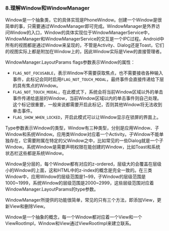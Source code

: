 ### 8.理解Window和WindowManager

Window是一个抽象类，它的具体实现是PhoneWindow。创建一个Window是很简单的事，只需要通过WindowManager即可完成。WindowManager是外界访问Window的入口，Window的具体实现位于WindowManagerService中，WindowManager和WindowManagerService的交互是一个IPC过程。Android中所有的视图都是通过Window来呈现的，不管是Activity、Dialog还是Toast，它们的视图实际上都是附加在Window上的，因此Window实际是View的直接管理者。

WindowManager.LayoutParams flags参数表示Window的属性：

+ ``FLAG_NOT_FOCUSABLE``，表示Window不需要获取焦点，也不需要接收各种输入事件，此标记会同时启用``FLAG_NOT_TOUCH_MODAL``，最终事件会直接传递给下层的具有焦点的Window。
+ ``FLAG_NOT_TOUCH_MODAL``，在此模式下，系统会将当前Window区域以外的单击事件传递给底层的Window，当前Window区域以内的单击事件则自己处理。这个标记很重要，一般来说都需要开启此标记，否则其他Window将无法收到单击事件。
+ ``FLAG_SHOW_WHEN_LOCKED``，开启此模式可以让Window显示在锁屏的界面上。

Type参数表示Window的类型，Window有三种类型，分别是应用Window、子Window和系统Window。应用类Window对应着一个Activity。子Window不能单独存在，它需要附属在特定的父Window之中，比如常见的一些Dialog就是一个子Window。系统Window是需要声明权限在能创建的Window，比如Toast和系统状态栏这些都是系统Window。

Window是分层的，每个Window都有对应的z-ordered，层级大的会覆盖在层级小的Window的上面，这和HTML中的z-index的概念是完全一致的。在三类Window中，应用Window的层级范围是1~99，子Window的层级范围是1000~1999，系统Window的层级范围是2000~2999，这些层级范围对应着WindowManager.LayoutParams的type参数。

WindowManager所提供的功能很简单，常见的只有三个方法，即添加View，更新View和删除View。

Window是一个抽象的概念，每一个Window都对应着一个View和一个ViewRootImpl，Window和View通过ViewRootImpl来建立联系。